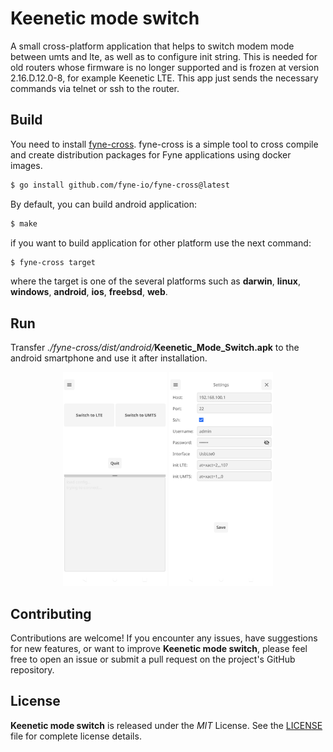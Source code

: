 # Keenetic mode switch

A small cross-platform application that helps to switch modem mode between umts and lte, 
as well as to configure init string. This is needed for old routers whose firmware is no longer supported and is 
frozen at version 2.16.D.12.0-8, for example Keenetic LTE. This app just sends the necessary commands via telnet or ssh 
to the router.

## Build
You need to install [fyne-cross](https://github.com/fyne-io/fyne-cross). fyne-cross is a simple tool to cross compile and create 
distribution packages for Fyne applications using docker images.
```bash
$ go install github.com/fyne-io/fyne-cross@latest
```
By default, you can build android application:
```bash
$ make 
```
if you want to build application for other platform use the next command:
```bash
$ fyne-cross target
```
where the target is one of the several platforms such as **darwin**, **linux**, **windows**, **android**, **ios**, **freebsd**, **web**.
## Run
Transfer _./fyne-cross/dist/android/_**Keenetic_Mode_Switch.apk** to the android smartphone and use it after installation.

<p align="center">
<img width="33%" src="assets/app_screenshot_1.png" alt="main window">
<img width="33%" src="assets/app_screenshot_2.png" alt="settings window">
</p>

## Contributing
Contributions are welcome! If you encounter any issues, have suggestions for new features, or want to improve
**Keenetic mode switch**, please feel free to open an issue or submit a pull request on the project's GitHub repository.

## License
**Keenetic mode switch** is released under the _MIT_ License. See the [LICENSE](https://github.com/streamdp/modeswitch/blob/master/LICENSE) file for complete license details.
